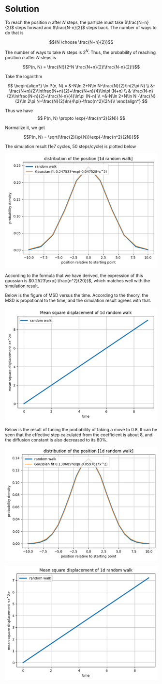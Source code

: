 # Solution

To reach the position $n$ after $N$ steps, the particle must take $\frac{N+n}{2}$ steps forward and $\frac{N-n}{2}$ steps back. The number of ways to do that is

$${N \choose \frac{N+n}{2}}$$

The number of ways to take $N$ steps is $2^N$. Thus, the probability of reaching position $n$ after $N$ steps is

$$P(n, N) = \frac{N!}{2^N \frac{N+n}{2}!\frac{N-n}{2}!}$$

Take the logarithm

$$
\begin{align*}
\ln P(n, N) = &-N\ln 2+N\ln N-\frac{N}{2}\ln(2\pi N) \\
&-\frac{N+n}{2}\ln\frac{N+n}{2}+\frac{N+n}{4}\ln\pi (N+n) \\
&-\frac{N-n}{2}\ln\frac{N-n}{2}+\frac{N-n}{4}\ln\pi (N-n) \\
=&-N\ln 2+N\ln N -\frac{N}{2}\ln 2\pi N+\frac{N}{2}\ln{4\pi}-\frac{n^2}{2N}\\
\end{align*}
$$

Thus we have
$$ P(n, N) \propto \exp{-\frac{n^2}{2N}} $$

Normalize it, we get

$$P(n, N) = \sqrt{\frac{2}{\pi N}}\exp{-\frac{n^2}{2N}}$$

The simulation result (1e7 cycles, 50 steps/cycle) is plotted below

![](Results/Figure_1.png)

According to the formula that we have derived, the expression of this gaussian is $0.2523\exp{-\frac{n^2}{20}}$, which matches well with the simulation result.

Below is the figure of MSD versus the time. According to the theory, the MSD is propotional to the time, and the simulation result agrees with that.

![](Results/Figure_2.png)

Below is the result of tuning the probability of taking a move to 0.8. It can be seen that the effective step calculated from the coefficient is about 8, and the diffusion constant is also decreased to its 80%.

![](Results/Figure_3.png)

![](Results/Figure_4.png)